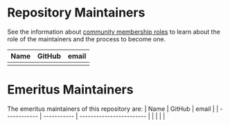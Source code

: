 Repository Maintainers
======================

See the information about [community membership roles](https://wiki.lfedge.org/display/OH/Community+Membership) to learn about the role of the maintainers and the process to become one.

| Name         | GitHub      | email                    |
| ------------ | ----------- | ------------------------ |
|    |     |        |


# Emeritus Maintainers

The emeritus maintainers of this repository are:
| Name         | GitHub      | email                    |
| ------------ | ----------- | ------------------------ |
|      |      |                          |